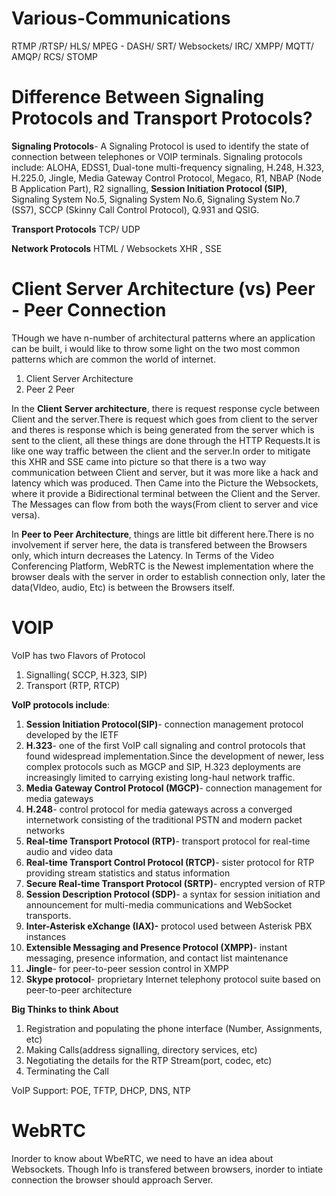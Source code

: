 # Various-Communications

RTMP /RTSP/ HLS/ MPEG - DASH/ SRT/ Websockets/ IRC/ XMPP/ MQTT/ AMQP/ RCS/ STOMP

# Difference Between Signaling Protocols and Transport Protocols?
**Signaling Protocols**-
A Signaling Protocol is used to identify the state of connection between telephones or VOIP terminals. Signaling protocols include: ALOHA, EDSS1, Dual-tone multi-frequency signaling, H.248, H.323, H.225.0, Jingle, Media Gateway Control Protocol, Megaco, R1, NBAP (Node B Application Part), R2 signalling, **Session Initiation Protocol (SIP)**, Signaling System No.5, Signaling System No.6, Signaling System No.7 (SS7), SCCP (Skinny Call Control Protocol), Q.931 and QSIG.

**Transport Protocols**
TCP/ UDP


**Network Protocols**
HTML / Websockets
XHR , SSE

# Client Server Architecture (vs) Peer - Peer Connection
THough we have n-number of architectural patterns where an application can be built, i would like to throw some light on the two most common patterns which are common the world of internet.
1. Client Server Architecture
2. Peer 2 Peer

In the **Client Server architecture**, there is request response cycle between Client and the server.There is request which goes from client to the server and theres is response which is being generated from the server which is sent to the client, all these things are done through the HTTP Requests.It is like one way traffic between the client and the server.In order to mitigate this XHR and SSE came into picture so that there is a two way communication between Client and server, but it was more like a hack and latency which was produced. Then Came into the Picture the Websockets, where it provide a Bidirectional terminal between the Client and the Server. The Messages can flow from both the ways(From client to server and vice versa).

In **Peer to Peer Architecture**, things are little bit different here.There is no involvement if server here, the data is transfered between the Browsers only, which inturn decreases the Latency. In Terms of the Video Conferencing Platform, WebRTC is the Newest implementation where the browser deals with the server in order to establish connection only, later the data(VIdeo, audio, Etc) is between the Browsers itself.


# VOIP
VoIP has two Flavors of Protocol
1. Signalling( SCCP, H.323, SIP)
2. Transport (RTP, RTCP)

**VoIP protocols include**:
1. **Session Initiation Protocol(SIP)**- connection management protocol developed by the IETF
2. **H.323**- one of the first VoIP call signaling and control protocols that found widespread implementation.Since the development of newer, less complex protocols such as MGCP and SIP, H.323 deployments are increasingly limited to carrying existing long-haul network traffic.
3. **Media Gateway Control Protocol (MGCP)**- connection management for media gateways
4. **H.248**- control protocol for media gateways across a converged internetwork consisting of the traditional PSTN and modern packet networks
5. **Real-time Transport Protocol (RTP)**- transport protocol for real-time audio and video data
6. **Real-time Transport Control Protocol (RTCP)**- sister protocol for RTP providing stream statistics and status information
7. **Secure Real-time Transport Protocol (SRTP)**- encrypted version of RTP
8. **Session Description Protocol (SDP)**- a syntax for session initiation and announcement for multi-media communications and WebSocket transports.
9. **Inter-Asterisk eXchange (IAX)-** protocol used between Asterisk PBX instances
10. **Extensible Messaging and Presence Protocol (XMPP)**- instant messaging, presence information, and contact list maintenance
11. **Jingle**- for peer-to-peer session control in XMPP
12. **Skype protocol**- proprietary Internet telephony protocol suite based on peer-to-peer architecture

**Big Thinks to think About**
1. Registration and populating the phone interface (Number, Assignments, etc)
2. Making Calls(address signalling, directory services, etc)
3. Negotiating the details for the RTP Stream(port, codec, etc)
4. Terminating the Call

VoIP Support: POE, TFTP, DHCP, DNS, NTP

# WebRTC
Inorder to know about WbeRTC, we need to have an idea about Websockets.
Though Info is transfered between browsers, inorder to intiate connection the browser should approach Server.

